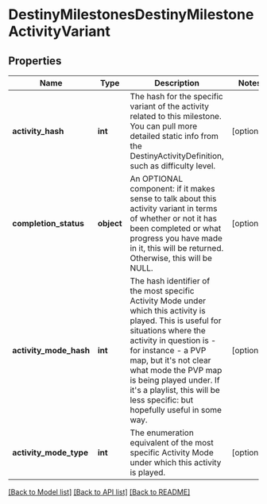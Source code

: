 # DestinyMilestonesDestinyMilestoneActivityVariant

## Properties
Name | Type | Description | Notes
------------ | ------------- | ------------- | -------------
**activity_hash** | **int** | The hash for the specific variant of the activity related to this milestone. You can pull more detailed static info from the DestinyActivityDefinition, such as difficulty level. | [optional] 
**completion_status** | **object** | An OPTIONAL component: if it makes sense to talk about this activity variant in terms of whether or not it has been completed or what progress you have made in it, this will be returned. Otherwise, this will be NULL. | [optional] 
**activity_mode_hash** | **int** | The hash identifier of the most specific Activity Mode under which this activity is played. This is useful for situations where the activity in question is - for instance - a PVP map, but it&#39;s not clear what mode the PVP map is being played under. If it&#39;s a playlist, this will be less specific: but hopefully useful in some way. | [optional] 
**activity_mode_type** | **int** | The enumeration equivalent of the most specific Activity Mode under which this activity is played. | [optional] 

[[Back to Model list]](../README.md#documentation-for-models) [[Back to API list]](../README.md#documentation-for-api-endpoints) [[Back to README]](../README.md)


